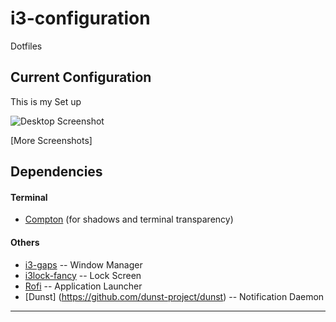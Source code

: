 # i3-configuration
Dotfiles

## Current Configuration
This is my Set up

![Desktop Screenshot](https://imgur.com/a/Jf8toYi)

[More Screenshots]



## Dependencies

#### Terminal
- [Compton](https://github.com/chjj/compton) (for shadows and terminal transparency)

#### Others
- [i3-gaps](https://github.com/Airblader/i3) -- Window Manager
- [i3lock-fancy](https://github.com/meskarune/i3lock-fancy) -- Lock Screen
- [Rofi](https://github.com/DaveDavenport/rofi) -- Application Launcher
- [Dunst] (https://github.com/dunst-project/dunst) -- Notification Daemon

***

